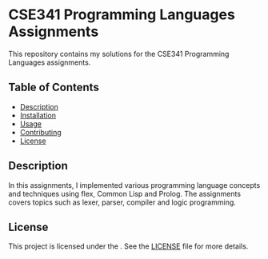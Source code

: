 # CSE341 Programming Languages Assignments

This repository contains my solutions for the CSE341 Programming Languages assignments.

## Table of Contents

- [Description](#description)
- [Installation](#installation)
- [Usage](#usage)
- [Contributing](#contributing)
- [License](#license)

## Description

In this assignments, I implemented various programming language concepts and techniques using flex, Common Lisp and Prolog. The assignments covers topics such as lexer, parser, compiler and logic programming.

## License

This project is licensed under the . See the [LICENSE](LICENSE) file for more details.
